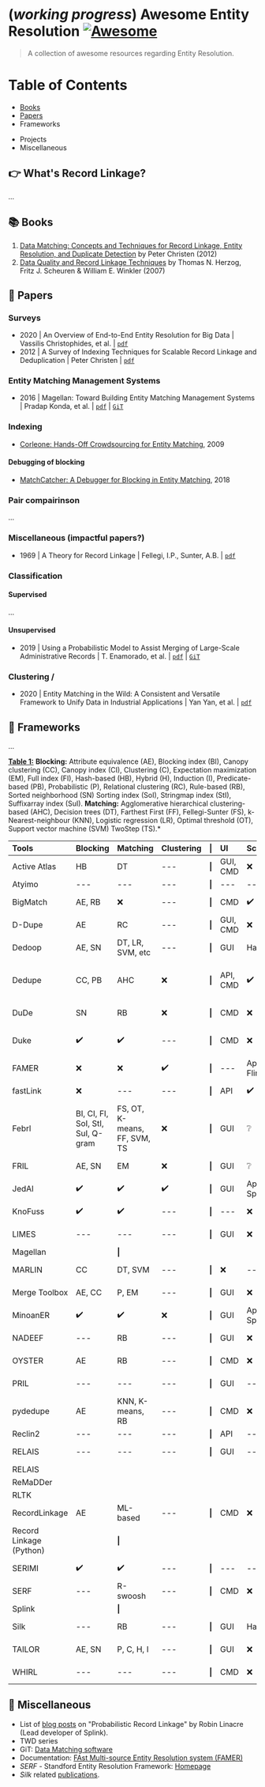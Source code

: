 # (_working progress_) Awesome Entity Resolution [![Awesome](https://cdn.rawgit.com/sindresorhus/awesome/d7305f38d29fed78fa85652e3a63e154dd8e8829/media/badge.svg)](https://github.com/sindresorhus/awesome)

> A collection of awesome resources regarding Entity Resolution.

# Table of Contents

<!-- * What is Record Linkage? -->

- [Books](#books)
- [Papers](#papers)
- Frameworks
<!-- * Datasets -->
- Projects
- Miscellaneous

## :point_right: What's Record Linkage?

...

## :books: Books

1. [Data Matching: Concepts and Techniques for Record Linkage, Entity Resolution, and Duplicate Detection](https://link.springer.com/book/10.1007/978-3-642-31164-2) by Peter Christen (2012)
2. [Data Quality and Record Linkage Techniques](https://link.springer.com/book/10.1007/0-387-69505-2) by Thomas N. Herzog, Fritz J. Scheuren & William E. Winkler (2007)

## :page_with_curl: Papers

### Surveys

- 2020 | An Overview of End-to-End Entity Resolution for Big Data | Vassilis Christophides, et al. | [`pdf`](https://arxiv.org/pdf/1905.06397.pdf)
- 2012 | A Survey of Indexing Techniques for Scalable Record Linkage and Deduplication | Peter Christen | [`pdf`](https://ieeexplore.ieee.org/stamp/stamp.jsp?tp=&arnumber=5887335)

### Entity Matching Management Systems

- 2016 | Magellan: Toward Building Entity Matching Management Systems | Pradap Konda, et al. | [`pdf`](http://www.vldb.org/pvldb/vol9/p1197-pkonda.pdf) | [`GiT`](https://github.com/anhaidgroup/py_entitymatching)

### Indexing

- [Corleone: Hands-Off Crowdsourcing for Entity Matching](https://pages.cs.wisc.edu/~anhai/papers/corleone-sigmod14.pdf), 2009

#### Debugging of blocking

- [MatchCatcher: A Debugger for Blocking in Entity Matching](https://pages.cs.wisc.edu/~anhai/papers1/matchcatcher-edbt18.pdf), 2018

### Pair compairinson

...

### Miscellaneous (impactful papers?)

- 1969 | A Theory for Record Linkage | Fellegi, I.P., Sunter, A.B. | [`pdf`](https://courses.cs.washington.edu/courses/cse590q/04au/papers/Felligi69.pdf)

### Classification

#### Supervised

...

#### Unsupervised

- 2019 | Using a Probabilistic Model to Assist Merging of Large-Scale Administrative Records | T. Enamorado, et al. | [`pdf`](https://imai.fas.harvard.edu/research/files/linkage.pdf) | [`GiT`](https://github.com/kosukeimai/fastLink)

### Clustering /

- 2020 | Entity Matching in the Wild: A Consistent and Versatile Framework to Unify Data in Industrial Applications | Yan Yan, et al. | [`pdf`](https://dl.acm.org/doi/pdf/10.1145/3318464.3386143)

## :hammer: Frameworks

...

**<ins>Table 1:</ins>** 
**Blocking:** Attribute equivalence (AE), Blocking index (BI), Canopy clustering (CC), Canopy index (CI), Clustering (C), Expectation maximization (EM), Full index (FI), Hash-based (HB), Hybrid (H), Induction (I), Predicate-based (PB), Probabilistic (P), Relational clustering (RC), Rule-based (RB), Sorted neighborhood (SN) Sorting index (SoI), Stringmap index (StI), Suffixarray index (SuI). 
**Matching:** Agglomerative hierarchical clustering-based (AHC), Decision trees (DT), Farthest First (FF), Fellegi-Sunter (FS), k-Nearest-neighbour (KNN), Logistic regression (LR), Optimal threshold (OT), Support vector machine (SVM) TwoStep (TS).*

| Tools |Blocking|Matching|Clustering| **\|** | UI | Scaling | Language | OSS | GiT/Installation | Paper |
|:--|:--|:--|:--|:--| :--|:--|:--|:--|:--|:--
| Active Atlas  |HB|DT|---| **\|** | GUI, CMD |:x:|Java|:x:|---|---|
|Atyimo|---|---|---|**\|**|---|---|Python|---|[`git`](https://github.com/pierrepita/atyimo)|---|
| BigMatch      |AE, RB|:x:|---| **\|** | CMD |:heavy_check_mark:|C|:x:|---| [(2002, W. E. Yancey)](https://www.census.gov/content/dam/Census/library/working-papers/2002/adrm/rrc2002-01.pdf)     
| D-Dupe        |AE|RC|---| **\|** | GUI, CMD |:x:|C#|:x:|---|[(2006, M. Bilgic, et al.)](https://ieeexplore.ieee.org/stamp/stamp.jsp?tp=&arnumber=4035746)|    
| Dedoop |AE, SN| DT, LR, SVM, etc| --- | **\|** | GUI | Hadoop | Java|:x:|[`install`](https://dbs.uni-leipzig.de/howto_dedoop)| [(2012, L Kolb et al.)](https://dbs.uni-leipzig.de/file/Dedoop.pdf)|
| Dedupe |CC, PB| AHC | :x: | **\|** | API, CMD | :heavy_check_mark:| Python | :heavy_check_mark:| [`git`](https://github.com/dedupeio/dedupe)|[(2003, M. Bilenko)](https://www.cs.utexas.edu/~ml/papers/marlin-kdd-03.pdf), [(2006, M. Bilenko)](https://www.cs.utexas.edu/~ml/papers/marlin-dissertation-06.pdf)|
| DuDe    | SN | RB |:x:| **\|** |CMD|:x:|Java|:heavy_check_mark:|[`install`](https://hpi.de/en/naumann/projects/data-quality-and-cleansing/dude-duplicate-detection.html)|[(2010, U. Draisbach)](https://www.comp.nus.edu.sg/~vldb2010/proceedings/files/vldb_2010_workshop/QDB_2010/Paper5_Draisbach_Naumann.pdf)
|Duke|:heavy_check_mark:|:heavy_check_mark:|---|**\|**|CMD|:x:|Java|---|[`git`](https://github.com/larsga/Duke)|Blog: [(2011, L. Marius)](https://www.garshol.priv.no/blog/217.html)|
| FAMER |:x:|:x:|:heavy_check_mark:| **\|** |---|Apache Flink|---|---|[`gitlab`](https://git.informatik.uni-leipzig.de/dbs/FAMER/) |[(2018, A Saeedi)](https://dbs.uni-leipzig.de/file/FAMER-2407-8454-1-SM.pdf)|
| fastLink|:x:|---|---| **\|** |API|:heavy_check_mark:|R|:heavy_check_mark:|[`git`](https://github.com/kosukeimai/fastLink)|[(2017, T. Enamorado)](https://imai.fas.harvard.edu/research/files/linkage.pdf)|
| Febrl |BI, CI, FI, SoI, StI, SuI, Q-gram|FS, OT, K-means, FF, SVM, TS|:x:| **\|** |GUI|:grey_question:|Python|:heavy_check_mark:|[`install`](https://sourceforge.net/projects/febrl/)|[(2013, P. Christen)](https://unstats.un.org/unsd/demographic/meetings/wshops/Ethiopia_14_Sept_09/Manuals/Peter.christen-febrl-demo.pdf)|
| FRIL |AE, SN|EM|:x:| **\|** |GUI|:grey_question:|Java|:heavy_check_mark:|[`install`](https://fril.sourceforge.net/download.html)|[(2008, P Jurczyk)](https://onlinelibrary.wiley.com/doi/full/10.1002/bdra.20521)|
| JedAI|:heavy_check_mark:|:heavy_check_mark:|:heavy_check_mark:|**\|**|GUI|Apache Spark|Java|:heavy_check_mark:|[`git`](https://github.com/scify/JedAIToolkit)|[(2020, G. Papadakis)](https://openproceedings.org/2020/conf/edbt/paper_273.pdf)|
| KnoFuss|:heavy_check_mark:|:heavy_check_mark:|---|**\|**|---|:x:|Java|---|---|[(2008, A. Nikolov)](http://oro.open.ac.uk/28010/5/27994.pdf)|
| LIMES|---|---|---|**\|**|GUI|:x:|Java|:heavy_check_mark:|[`git`](https://github.com/dice-group/LIMES)|[(2011, A. C. N. Ngomo)](https://www.ijcai.org/Proceedings/11/Papers/385.pdf)|
| Magellan| | **\|** |
| MARLIN|CC|DT, SVM|---| **\|** |:x:|---|---|---|---|[(2004, M. Bilenko)](https://www.cs.utexas.edu/~ml/papers/marlin-aaaidc-04.pdf)|
| Merge Toolbox |AE, CC|P, EM|---| **\|** |GUI|:x:|Java|:x:|[`install`](https://www.record-linkage.de/software/index.html)|[(2004, R. Schnell)](https://d-nb.info/1191659240/34)|
| MinoanER|:heavy_check_mark:|:heavy_check_mark:|:x:|**\|**|GUI|Apache Spark|Java|:heavy_check_mark:|---| [(2019, V. Efthymiou)](https://arxiv.org/pdf/1905.06170.pdf)|
| NADEEF |---|RB|---| **\|** |GUI|:x:|Java|:x:|---|[(2013, M. Dallachiesa)](https://cs.uwaterloo.ca/~ilyas/papers/NADEEFSigmod2013.pdf)|
| OYSTER|AE|RB|---| **\|** |CMD|:x:|Java|:heavy_check_mark:|[`install`](https://sourceforge.net/projects/oysterer/)|[(2011, E. D. Nelson)](http://worldcomp-proceedings.com/proc/p2011/IKE5074.pdf)|
| PRIL|---|---|---|**\|**|GUI|---|C#|---|[`git`](https://github.com/LSHTM-ALPHAnetwork/PIRL_RecordLinkageSoftware)|[(2018, C. T. Rentsch)](https://gatesopenresearch.org/articles/1-8/v1)|
| pydedupe|AE|KNN, K-means, RB|---|**\|**|CMD|:x:|Python|:heavy_check_mark:|[`git`](https://github.com/gpoulter/pydedupe)|---|
| Reclin2|---|---|---|**\|**|API|---|R|---|[`git`](https://github.com/djvanderlaan/reclin2)|---|
| RELAIS|---|---|---|**\|**|GUI|---|R/Java|---|[`install`](https://www.istat.it/en/methods-and-tools/methods-and-it-tools/process/processing-tools/relais)| [(2006, M. Fortini)](https://www.istat.it/it/files/2011/03/FSTT_IQIS06_CR.pdf)|
|RELAIS|
|ReMaDDer|
|RLTK|
| RecordLinkage|AE|ML-based|---| **\|** |CMD|:x:|R|:heavy_check_mark:|[`cran`](https://cran.r-project.org/web/packages/RecordLinkage/index.html)|[(2011, M Sariyar)](https://www.sciencedirect.com/science/article/pii/S1532046411000372)|
| Record Linkage (Python) | | **\|** |
| SERIMI|:heavy_check_mark:|:heavy_check_mark:|---|**\|**|---|---|Ruby|---|[`git`](https://github.com/samuraraujo/SERIMI-RDF-Interlinking)|[(2015, S Araujo)](https://ieeexplore.ieee.org/document/6940278)|
| SERF|---|R-swoosh|---|**\|**|CMD|:x:|Java|:x:|[`git`](https://github.com/trevorprater/serf)|[(2009, O. Benjelloun)](http://infolab.stanford.edu/serf/swoosh_vldbj.pdf)|
| Splink | | **\|** |
| Silk|---|RB|---|**\|**|GUI|Hadoop|Scala|:heavy_check_mark:|[`git`](https://github.com/silk-framework/silk), [`install`](http://silkframework.org/download)|[(2009, J. Volz)](http://events.linkeddata.org/ldow2009/papers/ldow2009_paper13.pdf)|
| TAILOR|AE, SN|P, C, H, I|---|**\|**|GUI|:x:|Java|:x:|---|[(2002, M. G. Elfeky)](https://www.cs.purdue.edu/homes/ake/pub/TAILOR_ICDE2002.pdf)|
|WHIRL|---|---|---|**\|**|CMD|:x:|C++|:x:|[`install`](https://www.cs.cmu.edu/~wcohen/whirl/)|[(2000, W.W Cohen)](https://www.sciencedirect.com/science/article/pii/S0004370299001022)|

## :pushpin: Miscellaneous

- List of [blog posts](https://www.robinlinacre.com/probabilistic_linkage/) on "Probabilistic Record Linkage" by Robin Linacre (Lead developer of Splink).
- TWD series
- GiT: [Data Matching software](https://github.com/J535D165/data-matching-software)
- Documentation: [FAst Multi-source Entity Resolution system (FAMER)](https://dbs.uni-leipzig.de/research/projects/object_matching/famer)
- *SERF* - Standford Entity Resolution Framework: [Homepage](http://infolab.stanford.edu/serf/)
- *Silk* related [publications](http://silkframework.org/publications).